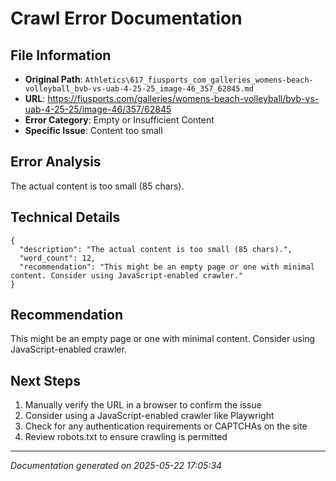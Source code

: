 # Crawl Error Documentation

## File Information
- **Original Path**: `Athletics\617_fiusports_com_galleries_womens-beach-volleyball_bvb-vs-uab-4-25-25_image-46_357_62845.md`
- **URL**: https://fiusports.com/galleries/womens-beach-volleyball/bvb-vs-uab-4-25-25/image-46/357/62845
- **Error Category**: Empty or Insufficient Content
- **Specific Issue**: Content too small

## Error Analysis
The actual content is too small (85 chars).

## Technical Details
```
{
  "description": "The actual content is too small (85 chars).",
  "word_count": 12,
  "recommendation": "This might be an empty page or one with minimal content. Consider using JavaScript-enabled crawler."
}
```

## Recommendation
This might be an empty page or one with minimal content. Consider using JavaScript-enabled crawler.

## Next Steps
1. Manually verify the URL in a browser to confirm the issue
2. Consider using a JavaScript-enabled crawler like Playwright
3. Check for any authentication requirements or CAPTCHAs on the site
4. Review robots.txt to ensure crawling is permitted

---
*Documentation generated on 2025-05-22 17:05:34*
